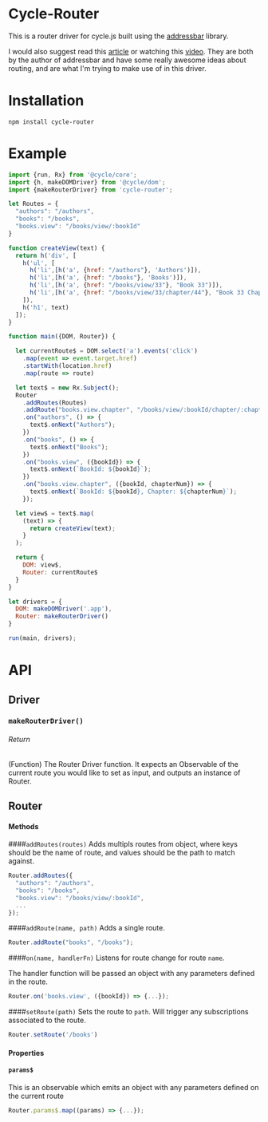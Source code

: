 # Cycle-Router

This is a router driver for cycle.js built using the [addressbar](https://github.com/christianalfoni/addressbar) library.

I would also suggest read this [article](http://www.christianalfoni.com/articles/2015_08_20_What-if-the-adddressbar-worked-like-an-input) or watching this [video](https://www.youtube.com/watch?v=W5U-NryY0Ns). They are both by the author of addressbar and have some really awesome ideas about routing, and are what I'm trying to make use of in this driver.

# Installation
`npm install cycle-router`

# Example
```javascript
import {run, Rx} from '@cycle/core';
import {h, makeDOMDriver} from '@cycle/dom';
import {makeRouterDriver} from 'cycle-router';

let Routes = {
  "authors": "/authors",
  "books": "/books",
  "books.view": "/books/view/:bookId"
}

function createView(text) {
  return h('div', [
    h('ul', [
      h('li',[h('a', {href: "/authors"}, 'Authors')]),
      h('li',[h('a', {href: "/books"}, 'Books')]),
      h('li',[h('a', {href: "/books/view/33"}, "Book 33")]),
      h('li',[h('a', {href: "/books/view/33/chapter/44"}, "Book 33 Chapter 44")])
    ]),
    h('h1', text)
  ]);
}

function main({DOM, Router}) {

  let currentRoute$ = DOM.select('a').events('click')
    .map(event => event.target.href)
    .startWith(location.href)
    .map(route => route)

  let text$ = new Rx.Subject();
  Router
    .addRoutes(Routes)
    .addRoute("books.view.chapter", "/books/view/:bookId/chapter/:chapterNum")
    .on("authors", () => {
      text$.onNext("Authors");
    })
    .on("books", () => {
      text$.onNext("Books");
    })
    .on("books.view", ({bookId}) => {
      text$.onNext(`BookId: ${bookId}`);
    })
    .on("books.view.chapter", ({bookId, chapterNum}) => {
      text$.onNext(`BookId: ${bookId}, Chapter: ${chapterNum}`);
    });

  let view$ = text$.map(
    (text) => {
      return createView(text);
    }
  );

  return {
    DOM: view$,
    Router: currentRoute$
  }
}

let drivers = {
  DOM: makeDOMDriver('.app'),
  Router: makeRouterDriver()
}

run(main, drivers);
```

# API

## Driver

### ```makeRouterDriver()```

###### Return

(Function) The Router Driver function. It expects an Observable of the current route you would like to set as input, and outputs an instance of Router.

## Router

#### Methods

####`addRoutes(routes)`
  Adds multipls routes from object, where keys should be the name of route, and values should be the path to match against.
  ```javascript
  Router.addRoutes({
    "authors": "/authors",
    "books": "/books",
    "books.view": "/books/view/:bookId",
    ...
  });
  ```
####`addRoute(name, path)`
  Adds a single route.

  ```javascript
  Router.addRoute("books", "/books");
  ```

####`on(name, handlerFn)`
  Listens for route change for route `name`.

  The handler function will be passed an object with any parameters defined in the route.

  ```javascript
  Router.on('books.view', ({bookId}) => {...});
  ```

####`setRoute(path)`
  Sets the route to `path`.
  Will trigger any subscriptions associated to the route.

  ```javascript
  Router.setRoute('/books')
  ```

#### Properties

#### `params$`
  This is an observable which emits an object with any parameters defined on the current route

  ```javascript
  Router.params$.map((params) => {...});
  ```
